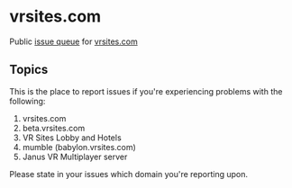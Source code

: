 # vrsites.com
Public [issue queue](https://github.com/vrsites/vrsites.com/issues) for [vrsites.com](http://vrsites.com)

## Topics
This is the place to report issues if you're experiencing problems with the following:

1. vrsites.com
1. beta.vrsites.com
1. VR Sites Lobby and Hotels
1. mumble (babylon.vrsites.com)
1. Janus VR Multiplayer server

Please state in your issues which domain you're reporting upon.
